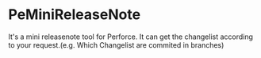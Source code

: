 # PeMiniReleaseNote
It's a mini releasenote tool for Perforce. It can get the changelist according to your request.(e.g.  Which Changelist are commited in branches)
